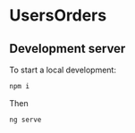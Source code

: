 # UsersOrders

## Development server
To start a local development:

```bash
npm i
```

Then

```bash
ng serve
```

